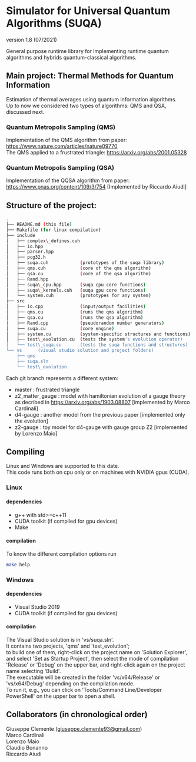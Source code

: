 # Simulator for Universal Quantum Algorithms (SUQA)
version 1.8 (07/2021)

General purpose runtime library for implementing runtime quantum algorithms and hybrids quantum-classical algorithms.


## Main project: Thermal Methods for Quantum Information

Estimation of thermal averages using quantum information algorithms.<br>
Up to now we considered two types of algorithms: QMS and QSA, discussed next.

### Quantum Metropolis Sampling (QMS)
Implementation of the QMS algorithm from paper: https://www.nature.com/articles/nature09770  <br>
The QMS applied to a frustrated triangle: https://arxiv.org/abs/2001.05328

### Quantum Metropolis Sampling (QSA)
Implementation of the QQSA algorithm from paper: https://www.pnas.org/content/109/3/754 [Implemented by Riccardo Aiudi]

## Structure of the project:
```bash
.  
├── README.md (this file)  
├── Makefile (for linux compilation)  
├── include
│   ├── complex\_defines.cuh
│   ├── io.hpp
│   ├── parser.hpp
│   ├── pcg32.h
│   ├── suqa.cuh            (prototypes of the suqa library)
│   ├── qms.cuh             (core of the qms algorithm)  
│   ├── qsa.cu              (core of the qsa algorithm)
│   ├── Rand.hpp
│   ├── suqa\_cpu.hpp       (suqa cpu core functions)
│   ├── suqa\_kernels.cuh   (suqa gpu core functions)
│   └── system.cuh          (prototypes for any system) 
├── src
│   ├── io.cpp              (input/output facilities)
│   ├── qms.cu              (runs the qms algorithm)
│   ├── qsa.cu              (runs the qsa algorithm)
│   ├── Rand.cpp            (pseudorandom number generators)
│   ├── suqa.cu             (core engine)
│   ├── system.cu           (system-specific structures and functions)
│   ├── test\_evolution.cu  (tests the system's evolution operator)
│   └── test\_suqa.cu       (tests the suqa functions and structures)
└── vs      (visual studio solution and project folders)  
    ├── qms  
    ├── suqa.sln  
    └── test\_evolution  

```

Each git branch represents a different system:
- master : frustrated triangle
- z2\_matter\_gauge : model with hamiltonian evolution of a gauge theory as decribed in https://arxiv.org/abs/1903.08807 [implemented by Marco Cardinali]
- d4-gauge : another model from the previous paper  [implemented only the evolution]
- z2-gauge : toy model for d4-gauge with gauge group Z2 [implemented by Lorenzo Maio]

## Compiling

Linux and Windows are supported to this date.  
This code runs both on cpu only or on machines with NVIDIA gpus (CUDA).

### Linux

#### dependencies
* g++ with std>=c++11  
* CUDA toolkit (if compiled for gpu devices)
* Make  

#### compilation
To know the different compilation options run
```bash
make help
```

### Windows

#### dependencies
* Visual Studio 2019
* CUDA toolkit (if compiled for gpu devices)

#### compilation
The Visual Studio solution is in 'vs/suqa.sln'.<br>
It contains two projects, 'qms' and 'test\_evolution';<br>
to build one of them, right-click on the project name on 'Solution Explorer', and select 'Set as Startup Project',
then select the mode of compilation 'Release' or 'Debug' on the upper bar, and right-click again on the project name selecting 'Build'.  
The executable will be created in the folder 'vs/x64/Release' or 'vs/x64/Debug' depending on the compilation mode.  
To run it, e.g., you can click on 'Tools/Command Line/Developer PowerShell' on the upper bar to open a shell.  

## Collaborators (in chronological order)
Giuseppe Clemente (giuseppe.clemente93@gmail.com)  
Marco Cardinali  
Lorenzo Maio  
Claudio Bonanno  
Riccardo Aiudi  
